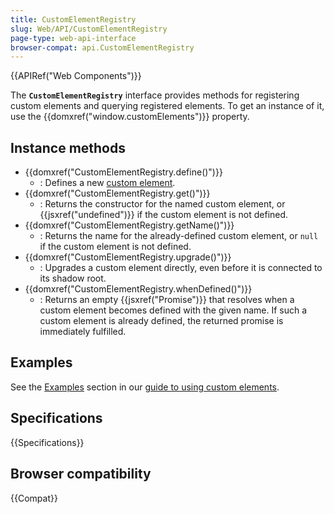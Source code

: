 ```yaml
---
title: CustomElementRegistry
slug: Web/API/CustomElementRegistry
page-type: web-api-interface
browser-compat: api.CustomElementRegistry
---
```


{{APIRef("Web Components")}}

The **`CustomElementRegistry`** interface provides methods for registering custom elements and querying registered elements. To get an instance of it, use the {{domxref("window.customElements")}} property.

## Instance methods

- {{domxref("CustomElementRegistry.define()")}}
  - : Defines a new [custom element](/en-US/docs/Web/API/Web_components/Using_custom_elements).
- {{domxref("CustomElementRegistry.get()")}}
  - : Returns the constructor for the named custom element, or {{jsxref("undefined")}} if the custom element is not defined.
- {{domxref("CustomElementRegistry.getName()")}}
  - : Returns the name for the already-defined custom element, or `null` if the custom element is not defined.
- {{domxref("CustomElementRegistry.upgrade()")}}
  - : Upgrades a custom element directly, even before it is connected to its shadow root.
- {{domxref("CustomElementRegistry.whenDefined()")}}
  - : Returns an empty {{jsxref("Promise")}} that resolves when a custom element becomes defined with the given name. If such a custom element is already defined, the returned promise is immediately fulfilled.

## Examples

See the [Examples](/en-US/docs/Web/API/Web_components/Using_custom_elements#examples) section in our [guide to using custom elements](/en-US/docs/Web/API/Web_components/Using_custom_elements).

## Specifications

{{Specifications}}

## Browser compatibility

{{Compat}}
